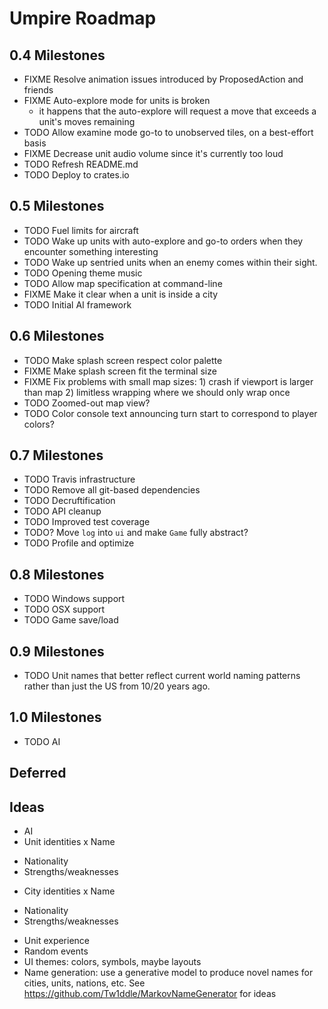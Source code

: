 # Umpire Roadmap

## 0.4 Milestones
* FIXME Resolve animation issues introduced by ProposedAction and friends
* FIXME Auto-explore mode for units is broken
  - it happens that the auto-explore will request a move that exceeds a unit's moves remaining
* TODO Allow examine mode go-to to unobserved tiles, on a best-effort basis
* FIXME Decrease unit audio volume since it's currently too loud
* TODO Refresh README.md
* TODO Deploy to crates.io

## 0.5 Milestones
* TODO Fuel limits for aircraft
* TODO Wake up units with auto-explore and go-to orders when they encounter something interesting
* TODO Wake up sentried units when an enemy comes within their sight.
* TODO Opening theme music
* TODO Allow map specification at command-line
* FIXME Make it clear when a unit is inside a city
* TODO Initial AI framework

## 0.6 Milestones
* TODO Make splash screen respect color palette
* FIXME Make splash screen fit the terminal size
* FIXME Fix problems with small map sizes: 1) crash if viewport is larger than map 2) limitless wrapping where we should only wrap once
* TODO Zoomed-out map view?
* TODO Color console text announcing turn start to correspond to player colors?

## 0.7 Milestones
* TODO Travis infrastructure
* TODO Remove all git-based dependencies
* TODO Decruftification
* TODO API cleanup
* TODO Improved test coverage
* TODO? Move `log` into `ui` and make `Game` fully abstract?
* TODO Profile and optimize

## 0.8 Milestones
* TODO Windows support
* TODO OSX support
* TODO Game save/load

## 0.9 Milestones
* TODO Unit names that better reflect current world naming patterns rather than just the US from 10/20 years ago.

## 1.0 Milestones
* TODO AI


## Deferred


## Ideas
* AI
* Unit identities
 x Name
 - Nationality
 - Strengths/weaknesses
* City identities
 x Name
 - Nationality
 - Strengths/weaknesses
* Unit experience
* Random events
* UI themes: colors, symbols, maybe layouts
* Name generation: use a generative model to produce novel names for
  cities, units, nations, etc. See https://github.com/Tw1ddle/MarkovNameGenerator for ideas
